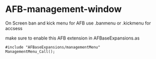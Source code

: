 # AFB-management-window
On Screen ban and kick menu for AFB
use .banmenu or .kickmenu for accsess

make sure to enable this AFB extension in AFBaseExpansions.as

```AngelScript
#include "AFBaseExpansions/managementMenu"
ManagementMenu_Call();
```
